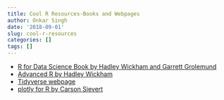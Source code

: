 ```yaml
---
title: Cool R Resources-Books and Webpages
author: Onkar Singh
date: '2018-09-01'
slug: cool-r-resources
categories: []
tags: []
---
```


- [R for Data Science Book by Hadley Wickham and Garrett Grolemund](http://r4ds.had.co.nz/)
- [Advanced R by Hadley Wickham](http://adv-r.had.co.nz/)
- [Tidyverse webpage](https://www.tidyverse.org/)
- [plotly for R by Carson Sievert](https://plotly-book.cpsievert.me/)